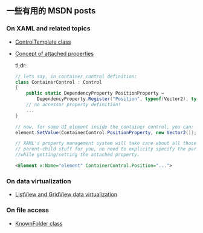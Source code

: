 ﻿## 一些有用的 MSDN posts

### On XAML and related topics
* [ControlTemplate class](https://docs.microsoft.com/en-us/uwp/api/windows.ui.xaml.controls.controltemplate)
* [Concept of attached properties](https://docs.microsoft.com/en-us/windows/uwp/xaml-platform/attached-properties-overview)
    
    tl;dr:
    ```csharp
    // lets say, in container control definition:
    class ContainerControl : Control 
    {
        public static DependencyProperty PositionProperty =
            DependencyProperty.Register("Position", typeof(Vector2), typeof(ContainerControl), null);
        // no accessor property definition!
        ...
    }

    // now, for some UI element inside the container control, you can:
    element.SetValue(ContainerControl.PositionProperty, new Vector2());

    // XAML's property management system will take care about all those
    // parent-child stuff for you, no need to explicity specify the parent 
    //while getting/setting the attached property.

    ```
    ```xml
    <Element x:Name="element" ContainerControl.Position="...">
    ```


### On data virtualization
* [ListView and GridView data virtualization](https://docs.microsoft.com/en-us/windows/uwp/debug-test-perf/listview-and-gridview-data-optimization)

### On file access
* [KnownFolder class](https://docs.microsoft.com/en-us/uwp/api/Windows.Storage.KnownFolders)